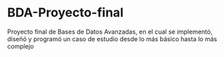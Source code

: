# BDA-Proyecto-final
Proyecto final de Bases de Datos Avanzadas, en el cual se implementó, diseñó y programó un caso de estudio desde lo más básico hasta lo más complejo
